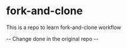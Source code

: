 # fork-and-clone

This is a repo to learn fork-and-clone workflow

-- Change done in the original repo --

